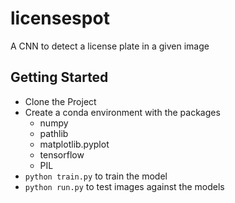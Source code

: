 # licensespot
A CNN to detect a license plate in a given image

## Getting Started
 - Clone the Project
 - Create a conda environment with the packages
   - numpy
   - pathlib
   - matplotlib.pyplot
   - tensorflow
   - PIL
 - `python train.py` to train the model
 - `python run.py` to test images against the models
